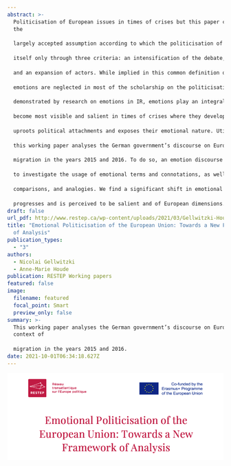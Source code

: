 ```yaml
---
abstract: >-
  Politicisation of European issues in times of crises but this paper challenges
  the

  largely accepted assumption according to which the politicisation of these crises manifests

  itself only through three criteria: an intensification of the debate, a polarisation of opinion

  and an expansion of actors. While implied in this common definition of politicisation,

  emotions are neglected in most of the scholarship on the politicisation of Europe. As

  demonstrated by research on emotions in IR, emotions play an integral role in politics, and

  become most visible and salient in times of crises where they develop a disruptive force that

  uproots political attachments and exposes their emotional nature. Utilising these insights,

  this working paper analyses the German government’s discourse on Europe in the context of

  migration in the years 2015 and 2016. To do so, an emotion discourse analysis is employed

  to investigate the usage of emotional terms and connotations, as well as metaphors,

  comparisons, and analogies. We find a significant shift in emotional vocabulary as the crisis

  progresses and is perceived to be salient and of European dimensions.
draft: false
url_pdf: http://www.restep.ca/wp-content/uploads/2021/03/Gellwitzki-Houde-Working-Paper-FINALE.pdf
title: "Emotional Politicisation of the European Union: Towards a New Framework
  of Analysis"
publication_types:
  - "3"
authors:
  - Nicolai Gellwitzki
  - Anne-Marie Houde
publication: RESTEP Working papers
featured: false
image:
  filename: featured
  focal_point: Smart
  preview_only: false
summary: >-
  This working paper analyses the German government’s discourse on Europe in the
  context of

  migration in the years 2015 and 2016.
date: 2021-10-01T06:34:18.627Z
---
```

![](screenshot-2022-08-05-at-09.40.16.png)